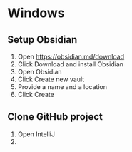 # Windows

## Setup Obsidian
1. Open https://obsidian.md/download
2. Click Download and install Obsidian
3. Open Obsidian
4. Click Create new vault
5. Provide a name and a location
6. Click Create

## Clone GitHub project
1. Open IntelliJ
2. 
